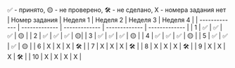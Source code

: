 ✅ - принято, 🟡 - не проверено, 🛠️ - не сделано, X - номера задания нет
| Номер задания | Неделя 1 | Неделя 2 | Неделя 3 | Неделя 4 |
| ------------- | ------------- | ------------- | ------------- | ------------- |
| 1 | ✅ | ✅ | ✅ | 🟡 |
| 2 | ✅ | ✅ | ✅ | 🟡|
| 3 | ✅ | ✅ | ✅ | 🟡 |
| 4 | ✅ | ✅ | ✅ | 🟡 |
| 5 | ✅ | ✅ | ✅ | 🟡 |
| 6 | X | X | X | 🛠️ |
| 7 | X | X | X | 🛠️ |
| 8 | X | X | X | 🛠️ |
| 9 | X | X | X | 🛠️ |
| 10 | X | X | X | X |
